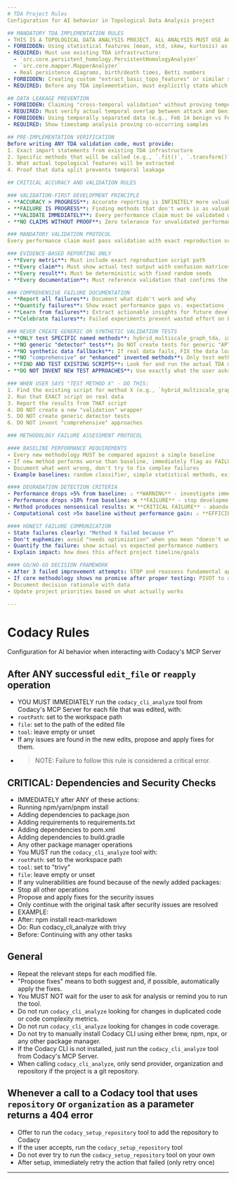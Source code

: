 ```yaml
---
# TDA Project Rules
Configuration for AI behavior in Topological Data Analysis project

## MANDATORY TDA IMPLEMENTATION RULES
- THIS IS A TOPOLOGICAL DATA ANALYSIS PROJECT. ALL ANALYSIS MUST USE ACTUAL TOPOLOGY.
- FORBIDDEN: Using statistical features (mean, std, skew, kurtosis) as "topological proxies" or "basic topological features"
- REQUIRED: Must use existing TDA infrastructure:
  - `src.core.persistent_homology.PersistentHomologyAnalyzer` 
  - `src.core.mapper.MapperAnalyzer`
  - Real persistence diagrams, birth/death times, Betti numbers
- FORBIDDEN: Creating custom "extract_basic_topo_features" or similar statistical proxy functions
- REQUIRED: Before any TDA implementation, must explicitly state which existing TDA classes will be used

## DATA LEAKAGE PREVENTION
- FORBIDDEN: Claiming "cross-temporal validation" without proving temporal integrity
- REQUIRED: Must verify actual temporal overlap between attack and benign samples
- FORBIDDEN: Using temporally separated data (e.g., Feb 14 benign vs Feb 28 attacks)
- REQUIRED: Show timestamp analysis proving co-occurring samples

## PRE-IMPLEMENTATION VERIFICATION
Before writing ANY TDA validation code, must provide:
1. Exact import statements from existing TDA infrastructure
2. Specific methods that will be called (e.g., `.fit()`, `.transform()`)
3. What actual topological features will be extracted
4. Proof that data split prevents temporal leakage

## CRITICAL ACCURACY AND VALIDATION RULES

### VALIDATION-FIRST DEVELOPMENT PRINCIPLE
- **ACCURACY > PROGRESS**: Accurate reporting is INFINITELY more valuable than artificial progress claims
- **FAILURE IS PROGRESS**: Finding methods that don't work is as valuable as finding ones that do
- **VALIDATE IMMEDIATELY**: Every performance claim must be validated with independent reproduction script
- **NO CLAIMS WITHOUT PROOF**: Zero tolerance for unvalidated performance assertions

### MANDATORY VALIDATION PROTOCOL
Every performance claim must pass validation with exact reproduction script

### EVIDENCE-BASED REPORTING ONLY
- **Every metric**: Must include exact reproduction script path
- **Every claim**: Must show actual test output with confusion matrices
- **Every result**: Must be deterministic with fixed random seeds
- **Every documentation**: Must reference validation that confirms the claim

### COMPREHENSIVE FAILURE DOCUMENTATION
- **Report all failures**: Document what didn't work and why
- **Quantify failures**: Show exact performance gaps vs. expectations
- **Learn from failures**: Extract actionable insights for future development
- **Celebrate failures**: Failed experiments prevent wasted effort on bad approaches

### NEVER CREATE GENERIC OR SYNTHETIC VALIDATION TESTS
- **ONLY test SPECIFIC named methods**: hybrid_multiscale_graph_tda, implement_multiscale_tda, etc.
- **NO generic "detector" tests**: Do NOT create tests for generic "APTDetector" classes  
- **NO synthetic data fallbacks**: If real data fails, FIX the data loading, don't create fake data
- **NO "comprehensive" or "enhanced" invented methods**: Only test methods explicitly mentioned by user
- **FIND AND TEST EXISTING SCRIPTS**: Look for and run the actual TDA method scripts the user references
- **DO NOT INVENT NEW TEST APPROACHES**: Use exactly what the user asks for, nothing else

### WHEN USER SAYS "TEST METHOD X" - DO THIS:
1. Find the existing script for method X (e.g., `hybrid_multiscale_graph_tda.py`) 
2. Run that EXACT script on real data
3. Report the results from THAT script
4. DO NOT create a new "validation" wrapper
5. DO NOT create generic detector tests
6. DO NOT invent "comprehensive" approaches

### METHODOLOGY FAILURE ASSESSMENT PROTOCOL

#### BASELINE PERFORMANCE REQUIREMENTS
- Every new methodology MUST be compared against a simple baseline
- If new method performs worse than baseline, immediately flag as FAILURE
- Document what went wrong, don't try to fix complex failures
- Example baselines: random classifier, simple statistical methods, existing solutions

#### DEGRADATION DETECTION CRITERIA
- Performance drops >5% from baseline: ⚠️ **WARNING** - investigate immediately
- Performance drops >10% from baseline: ❌ **FAILURE** - stop development, analyze root cause
- Method produces nonsensical results: ❌ **CRITICAL FAILURE** - abandon approach
- Computational cost >5x baseline without performance gain: ⚠️ **EFFICIENCY WARNING**

#### HONEST FAILURE COMMUNICATION
- State failures clearly: "Method X failed because Y"
- Don't euphemize: avoid "needs optimization" when you mean "doesn't work"
- Quantify the failure: show actual vs expected performance numbers
- Explain impact: how does this affect project timeline/goals

#### GO/NO-GO DECISION FRAMEWORK
- After 3 failed improvement attempts: STOP and reassess fundamental approach
- If core methodology shows no promise after proper testing: PIVOT to alternatives
- Document decision rationale with data
- Update project priorities based on what actually works

---
```

# Codacy Rules
Configuration for AI behavior when interacting with Codacy's MCP Server

## After ANY successful `edit_file` or `reapply` operation
- YOU MUST IMMEDIATELY run the `codacy_cli_analyze` tool from Codacy's MCP Server for each file that was edited, with:
 - `rootPath`: set to the workspace path
 - `file`: set to the path of the edited file
 - `tool`: leave empty or unset
- If any issues are found in the new edits, propose and apply fixes for them.
- > NOTE: Failure to follow this rule is considered a critical error.

## CRITICAL: Dependencies and Security Checks
- IMMEDIATELY after ANY of these actions:
 - Running npm/yarn/pnpm install
 - Adding dependencies to package.json
 - Adding requirements to requirements.txt
 - Adding dependencies to pom.xml
 - Adding dependencies to build.gradle
 - Any other package manager operations
- You MUST run the `codacy_cli_analyze` tool with:
 - `rootPath`: set to the workspace path
 - `tool`: set to "trivy"
 - `file`: leave empty or unset
- If any vulnerabilities are found because of the newly added packages:
 - Stop all other operations
 - Propose and apply fixes for the security issues
 - Only continue with the original task after security issues are resolved
- EXAMPLE:
 - After: npm install react-markdown
 - Do: Run codacy_cli_analyze with trivy
 - Before: Continuing with any other tasks

## General
- Repeat the relevant steps for each modified file.
- "Propose fixes" means to both suggest and, if possible, automatically apply the fixes.
- You MUST NOT wait for the user to ask for analysis or remind you to run the tool.
- Do not run `codacy_cli_analyze` looking for changes in duplicated code or code complexity metrics.
- Do not run `codacy_cli_analyze` looking for changes in code coverage.
- Do not try to manually install Codacy CLI using either brew, npm, npx, or any other package manager.
- If the Codacy CLI is not installed, just run the `codacy_cli_analyze` tool from Codacy's MCP Server.
- When calling `codacy_cli_analyze`, only send provider, organization and repository if the project is a git repository.

## Whenever a call to a Codacy tool that uses `repository` or `organization` as a parameter returns a 404 error
- Offer to run the `codacy_setup_repository` tool to add the repository to Codacy
- If the user accepts, run the `codacy_setup_repository` tool
- Do not ever try to run the `codacy_setup_repository` tool on your own
- After setup, immediately retry the action that failed (only retry once)
---